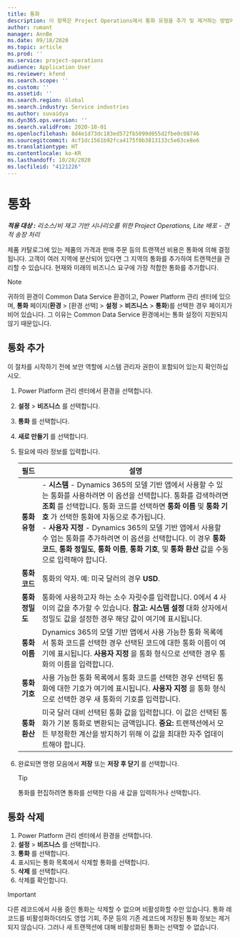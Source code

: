 ```yaml
---
title: 통화
description: 이 항목은 Project Operations에서 통화 유형을 추가 및 제거하는 방법에 대한 정보를 제공합니다.
author: rumant
manager: AnnBe
ms.date: 09/18/2020
ms.topic: article
ms.prod: ''
ms.service: project-operations
audience: Application User
ms.reviewer: kfend
ms.search.scope: ''
ms.custom: ''
ms.assetid: ''
ms.search.region: Global
ms.search.industry: Service industries
ms.author: suvaidya
ms.dyn365.ops.version: ''
ms.search.validFrom: 2020-10-01
ms.openlocfilehash: 8d4e1d73dc183ed572fb5099d055d2fbe0c08746
ms.sourcegitcommit: 4cf1dc1561b92fca4175f0b3813133c5e63ce8e6
ms.translationtype: HT
ms.contentlocale: ko-KR
ms.lasthandoff: 10/28/2020
ms.locfileid: "4121226"
---
```

# <a name="currency"></a>통화

_**적용 대상 :** 리소스/비 재고 기반 시나리오를 위한 Project Operations, Lite 배포 - 견적 송장 처리_

제품 카탈로그에 있는 제품의 가격과 판매 주문 등의 트랜잭션 비용은 통화에 의해 결정됩니다. 고객이 여러 지역에 분산되어 있다면 그 지역의 통화를 추가하여 트랜잭션을 관리할 수 있습니다. 현재와 미래의 비즈니스 요구에 가장 적합한 통화를 추가합니다.  

> [!NOTE]
> 귀하의 환경이 Common Data Service 환경이고, Power Platform 관리 센터에 있으며, **통화** 페이지(**환경** > [환경 선택] > **설정** > **비즈니스** > **통화**)를 선택한 경우 페이지가 비어 있습니다. 그 이유는 Common Data Service 환경에서는 통화 설정이 지원되지 않기 때문입니다.

## <a name="add-a-currency"></a>통화 추가  
이 절차를 시작하기 전에 보안 역할에 시스템 관리자 권한이 포함되어 있는지 확인하십시오. 

1. Power Platform 관리 센터에서 환경을 선택합니다. 
2. **설정** > **비즈니스** 를 선택합니다.
3. **통화** 를 선택합니다.  
4. **새로 만들기** 를 선택합니다.  
5. 필요에 따라 정보를 입력합니다.  


   |          필드          |                                                                                                                                                                                                                                                                                                                                                                            설명                                                                                                                                                                                                                                                                                                                                                                            |
   |-------------------------|-------------------------------------------------------------------------------------------------------------------------------------------------------------------------------------------------------------------------------------------------------------------------------------------------------------------------------------------------------------------------------------------------------------------------------------------------------------------------------------------------------------------------------------------------------------------------------------------------------------------------------------------------------------------------------------------------------------------------------------------------------------------|
   |    **통화 유형**    | - **시스템** - Dynamics 365의 모델 기반 앱에서 사용할 수 있는 통화를 사용하려면 이 옵션을 선택합니다. 통화를 검색하려면 **조회** 를 선택합니다. 통화 코드를 선택하면 **통화 이름** 및 **통화 기호** 가 선택한 통화에 자동으로 추가됩니다.<br />- **사용자 지정** - Dynamics 365의 모델 기반 앱에서 사용할 수 업는 통화를 추가하려면 이 옵션을 선택합니다. 이 경우 **통화 코드**, **통화 정밀도**, **통화 이름**, **통화 기호**, 및 **통화 환산** 값을 수동으로 입력해야 합니다. |
   |    **통화 코드**    |                                                                                                                                                                                                                                                                                                                                            통화의 약자. 예: 미국 달러의 경우 **USD**.                                                                                                                                                                                                                                                                                                                                            |
   | **통화 정밀도**  |                                                                                                                                                                                  통화에 사용하고자 하는 소수 자릿수를 입력합니다.  0에서 4 사이의 값을 추가할 수 있습니다. **참고:** **시스템 설정** 대화 상자에서 정밀도 값을 설정한 경우 해당 값이 여기에 표시됩니다.                                                                                                                                                                                  |
   |    **통화 이름**    |                                                                                                                                                                                                                                         Dynamics 365의 모델 기반 앱에서 사용 가능한 통화 목록에서 통화 코드를 선택한 경우 선택된 코드에 대한 통화 이름이 여기에 표시됩니다. **사용자 지정** 을 통화 형식으로 선택한 경우 통화의 이름을 입력합니다.                                                                                                                                                                                                                                          |
   |   **통화 기호**   |                                                                                                                                                                                                                                                                      사용 가능한 통화 목록에서 통화 코드를 선택한 경우 선택된 통화에 대한 기호가 여기에 표시됩니다. **사용자 지정** 을 통화 형식으로 선택한 경우 새 통화의 기호를 입력합니다.                                                                                                                                                                                                                                                                       |
   | **통화 환산** |                                                                                                                                                                                                                                     미국 달러 대비 선택된 통화 값을 입력합니다. 이 값은 선택된 통화가 기본 통화로 변환되는 금액입니다. **중요:** 트랜잭션에서 모든 부정확한 계산을 방지하기 위해 이 값을 최대한 자주 업데이트해야 합니다.                                                                                                                                                                                                                                      |


6. 완료되면 명령 모음에서 **저장** 또는 **저장 후 닫기** 를 선택합니다.  

   > [!TIP]
   >  통화를 편집하려면 통화를 선택한 다음 새 값을 입력하거나 선택합니다.  

## <a name="delete-a-currency"></a>통화 삭제  

1. Power Platform 관리 센터에서 환경을 선택합니다. 
2. **설정** > **비즈니스** 를 선택합니다.
3. **통화** 를 선택합니다.  
4. 표시되는 통화 목록에서 삭제할 통화를 선택합니다.  
5. **삭제** 를 선택합니다.  
6. 삭제를 확인합니다.  

> [!IMPORTANT]
>  다른 레코드에서 사용 중인 통화는 삭제할 수 없으며 비활성화할 수만 있습니다. 통화 레코드를 비활성화하더라도 영업 기회, 주문 등의 기존 레코드에 저장된 통화 정보는 제거되지 않습니다. 그러나 새 트랜잭션에 대해 비활성화된 통화는 선택할 수 없습니다.  
